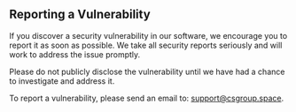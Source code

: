 ## Reporting a Vulnerability

If you discover a security vulnerability in our software, we encourage you to report it as soon as possible. We take all security reports seriously and will work to address the issue promptly.

Please do not publicly disclose the vulnerability until we have had a chance to investigate and address it.

To report a vulnerability, please send an email to: support@csgroup.space.

